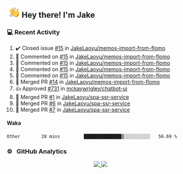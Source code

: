 <img alt="Night Coding" src="./assets/Hand%20Wave.gif" width='40' align="left"/><h2>Hey there! I'm Jake</h2>

### 💻 Recent Activity

<!--RECENT_ACTIVITY:start-->
1. ✔️ Closed issue [#15](https://github.com/JakeLaoyu/memos-import-from-flomo/issues/15) in [JakeLaoyu/memos-import-from-flomo](https://github.com/JakeLaoyu/memos-import-from-flomo)<br>
2. 💬 Commented on [#15](https://github.com/JakeLaoyu/memos-import-from-flomo/issues/15#issuecomment-1784827695) in [JakeLaoyu/memos-import-from-flomo](https://github.com/JakeLaoyu/memos-import-from-flomo)<br>
3. 💬 Commented on [#15](https://github.com/JakeLaoyu/memos-import-from-flomo/issues/15#issuecomment-1784826837) in [JakeLaoyu/memos-import-from-flomo](https://github.com/JakeLaoyu/memos-import-from-flomo)<br>
4. 💬 Commented on [#15](https://github.com/JakeLaoyu/memos-import-from-flomo/issues/15#issuecomment-1784515201) in [JakeLaoyu/memos-import-from-flomo](https://github.com/JakeLaoyu/memos-import-from-flomo)<br>
5. 💬 Commented on [#15](https://github.com/JakeLaoyu/memos-import-from-flomo/issues/15#issuecomment-1784459444) in [JakeLaoyu/memos-import-from-flomo](https://github.com/JakeLaoyu/memos-import-from-flomo)<br>
6. 🎉 Merged PR [#14](https://github.com/JakeLaoyu/memos-import-from-flomo/pull/14) in [JakeLaoyu/memos-import-from-flomo](https://github.com/JakeLaoyu/memos-import-from-flomo)<br>
7. 👍 Approved [#731](https://github.com/mckaywrigley/chatbot-ui/pull/731#pullrequestreview-1679861498) in [mckaywrigley/chatbot-ui](https://github.com/mckaywrigley/chatbot-ui)<br>
8. 🎉 Merged PR [#1](https://github.com/JakeLaoyu/spa-ssr-service/pull/1) in [JakeLaoyu/spa-ssr-service](https://github.com/JakeLaoyu/spa-ssr-service)<br>
9. 🎉 Merged PR [#6](https://github.com/JakeLaoyu/spa-ssr-service/pull/6) in [JakeLaoyu/spa-ssr-service](https://github.com/JakeLaoyu/spa-ssr-service)<br>
10. 🎉 Merged PR [#7](https://github.com/JakeLaoyu/spa-ssr-service/pull/7) in [JakeLaoyu/spa-ssr-service](https://github.com/JakeLaoyu/spa-ssr-service)<br>
<!--RECENT_ACTIVITY:end-->

#### Waka

<!--START_SECTION:waka-->

```text
Other        28 mins         ██████████████▒░░░░░░░░░░   56.69 %
```

<!--END_SECTION:waka-->

### ⚙️ &nbsp; GitHub Analytics

<p align="center">
<a href="https://github.com/JakeLaoyu">
  <img height="180em" src="https://github-readme-stats-eight-theta.vercel.app/api?username=jakelaoyu&show_icons=true&theme=algolia&include_all_commits=true&count_private=true"/>
  <img height="180em" src="https://github-readme-stats-eight-theta.vercel.app/api/top-langs/?username=jakelaoyu&layout=compact&langs_count=8&theme=algolia&hide=html&count_private=true"/>
</a>
</p>

<!-- ### 🤝🏻 &nbsp; Connect with Me

<p align="center">
<a href="https://i.jakeyu.top"><img src="https://img.shields.io/badge/-i.jakeyu.top-3423A6?style=flat&logo=Google-Chrome&logoColor=white"/></a>
<a href="mailto:jake.laoyu@gmail.com"><img src="https://img.shields.io/badge/-jake.laoyu@gmail.com-D14836?style=flat&logo=Gmail&logoColor=white"/></a>
</p> -->
